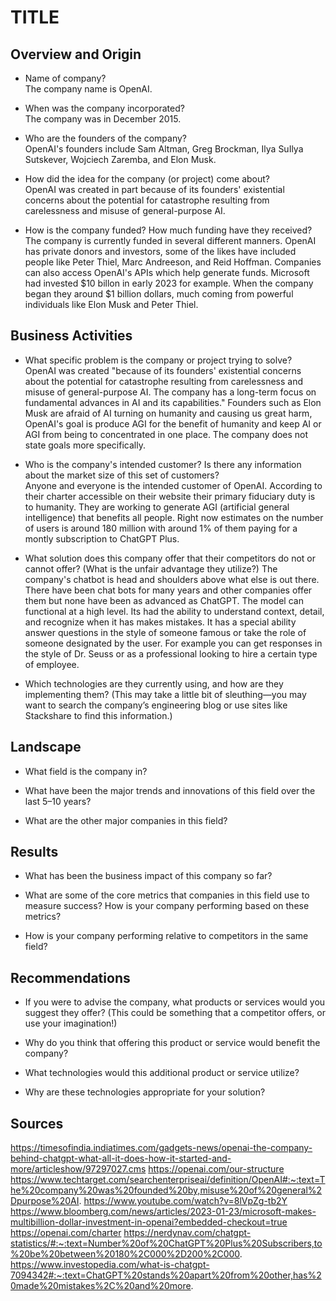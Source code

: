 # TITLE

## Overview and Origin

* Name of company?  
The company name is OpenAI.

* When was the company incorporated?  
The company was in December 2015.

* Who are the founders of the company?    
OpenAI's founders include Sam Altman, Greg Brockman, Ilya SuIlya Sutskever, Wojciech Zaremba, and Elon Musk.

* How did the idea for the company (or project) come about?  
OpenAI was created in part because of its founders' existential concerns about the potential for catastrophe resulting from carelessness and misuse of general-purpose AI.

* How is the company funded? How much funding have they received?  
The company is currently funded in several different manners. OpenAI has private donors and investors, some of the likes have included people like Peter Thiel, Marc Andreeson, and Reid Hoffman. Companies can also access OpenAI's APIs which help generate funds. Microsoft had invested $10 billon in early 2023 for example. When the company began they around $1 billion dollars, much coming from powerful individuals like Elon Musk and Peter Thiel.

## Business Activities

* What specific problem is the company or project trying to solve?  
OpenAI was created "because of its founders' existential concerns about the potential for catastrophe resulting from carelessness and misuse of general-purpose AI. The company has a long-term focus on fundamental advances in AI and its capabilities." Founders such as Elon Musk are afraid of AI turning on humanity and causing us great harm, OpenAI's goal is produce AGI for the benefit of humanity and keep AI or AGI from being to concentrated in one place. The company does not state goals more specifically.

* Who is the company's intended customer? Is there any information about the market size of this set of customers?  
Anyone and everyone is the intended customer of OpenAI. According to their charter accessible on their website their primary fiduciary duty is to humanity. They are working to generate AGI (artificial general intelligence) that benefits all people. Right now estimates on the number of users is around 180 million with around 1% of them paying for a montly subscription to ChatGPT Plus.

* What solution does this company offer that their competitors do not or cannot offer? (What is the unfair advantage they utilize?)
The company's chatbot is head and shoulders above what else is out there. There have been chat bots for many years and other companies offer them but none have been as advanced as ChatGPT. The model can functional at a high level. Its had the ability to understand context, detail, and recognize when it has makes mistakes. It has a special ability answer questions in the style of someone famous or take the role of someone designated by the user. For example you can get responses in the style of Dr. Seuss or as a professional looking to hire a certain type of employee.

* Which technologies are they currently using, and how are they implementing them? (This may take a little bit of sleuthing&mdash;you may want to search the company’s engineering blog or use sites like Stackshare to find this information.)

## Landscape

* What field is the company in?

* What have been the major trends and innovations of this field over the last 5&ndash;10 years?

* What are the other major companies in this field?

## Results

* What has been the business impact of this company so far?

* What are some of the core metrics that companies in this field use to measure success? How is your company performing based on these metrics?

* How is your company performing relative to competitors in the same field?

## Recommendations

* If you were to advise the company, what products or services would you suggest they offer? (This could be something that a competitor offers, or use your imagination!)

* Why do you think that offering this product or service would benefit the company?

* What technologies would this additional product or service utilize?

* Why are these technologies appropriate for your solution?

## Sources  
https://timesofindia.indiatimes.com/gadgets-news/openai-the-company-behind-chatgpt-what-all-it-does-how-it-started-and-more/articleshow/97297027.cms
https://openai.com/our-structure
https://www.techtarget.com/searchenterpriseai/definition/OpenAI#:~:text=The%20company%20was%20founded%20by,misuse%20of%20general%2Dpurpose%20AI.
https://www.youtube.com/watch?v=8lVpZg-tb2Y
https://www.bloomberg.com/news/articles/2023-01-23/microsoft-makes-multibillion-dollar-investment-in-openai?embedded-checkout=true
https://openai.com/charter
https://nerdynav.com/chatgpt-statistics/#:~:text=Number%20of%20ChatGPT%20Plus%20Subscribers,to%20be%20between%20180%2C000%2D200%2C000.
https://www.investopedia.com/what-is-chatgpt-7094342#:~:text=ChatGPT%20stands%20apart%20from%20other,has%20made%20mistakes%2C%20and%20more.
